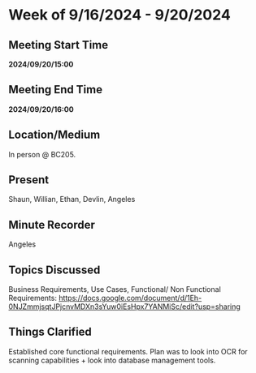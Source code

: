 # Week of 9/16/2024 - 9/20/2024

## Meeting Start Time

**2024/09/20/15:00** 

## Meeting End Time

**2024/09/20/16:00**

## Location/Medium

In person @ BC205.

## Present

Shaun, Willian, Ethan, Devlin, Angeles 

## Minute Recorder

Angeles

## Topics Discussed

Business Requirements, Use Cases, Functional/ Non Functional Requirements: https://docs.google.com/document/d/1Eh-0NJZmmjsqtJPjcnvMDXn3sYuw0iEsHpx7YANMiSc/edit?usp=sharing 

## Things Clarified

Established core functional requirements. Plan was to look into OCR for scanning capabilities + look into database management tools. 
